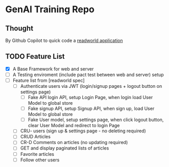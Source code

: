 # GenAI Training Repo

## Thought

By Github Copilot to quick code a [readworld application](https://www.realworld.how/)

## TODO Feature List

- [x] A Base Framework for web and server
- [ ] A Testing enviroment (include pact test between web and server) setup
- [ ] Feature list from [readworld spec]
  - [ ] Authenticate users via JWT (login/signup pages + logout button on settings page)
    - [ ] Fake API login API, setup Login Page, when login load User Model to global store
    - [ ] Fake signup API, setup Signup API, when sign up, load User Model to global store
    - [ ] Fake User model, setup settings page, when click logout button, clear User Model and redirect to login Page
  - [ ] CRU- users (sign up & settings page - no deleting required)
  - [ ] CRUD Articles
  - [ ] CR-D Comments on articles (no updating required)
  - [ ] GET and display paginated lists of articles
  - [ ] Favorite articles
  - [ ] Follow other users

